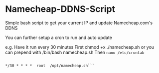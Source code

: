 # Namecheap-DDNS-Script

Simple bash script to get your current IP and update Namecheap.com's DDNS

You can further setup a cron to run and auto update

e.g. Have it run every 30 minutes
First chmod +x ./namecheap.sh or you can prepend with /bin/bash namecheap.sh
Then `nano /etc/crontab`

```*/30 * * * *  <user>  /<path to script>/namecheap.sh

*/30 * * * *  root  /opt/namecheap.sh```
